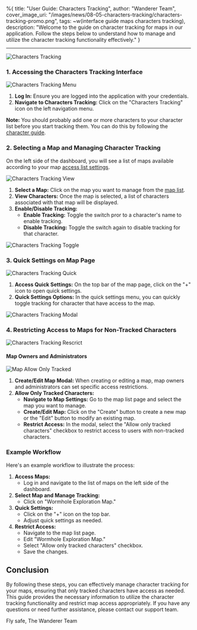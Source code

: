 %{
title: "User Guide: Characters Tracking",
author: "Wanderer Team",
cover_image_uri: "/images/news/08-05-characters-tracking/characters-tracking-promo.png",
tags: ~w(interface guide maps characters tracking),
description: "Welcome to the guide on character tracking for maps in our application. Follow the steps below to understand how to manage and utilize the character tracking functionality effectively."
}

---

![Characters Tracking](/images/news/08-05-characters-tracking/characters-tracking-promo.png "Characters Tracking")

### 1. Accessing the Characters Tracking Interface

![Characters Tracking Menu](/images/news/08-05-characters-tracking/tracking-icon.png "Characters Tracking Menu")

1. **Log In:** Ensure you are logged into the application with your credentials.
2. **Navigate to Characters Tracking:** Click on the "Characters Tracking" icon on the left navigation menu.

**Note:** You should probably add one or more characters to your character list before you start tracking them. You can do this by following the [character guide](/news/characters-guide).

### 2. Selecting a Map and Managing Character Tracking

On the left side of the dashboard, you will see a list of maps available according to your map [access list settings](/news/access-lists-guide).

![Characters Tracking View](/images/news/08-05-characters-tracking/tracking-view.png "Characters Tracking View")

1. **Select a Map:** Click on the map you want to manage from the [map list](/news/maps-creation-guide).
2. **View Characters:** Once the map is selected, a list of characters associated with that map will be displayed.
3. **Enable/Disable Tracking:**
   - **Enable Tracking:** Toggle the switch pror to a character's name to enable tracking.
   - **Disable Tracking:** Toggle the switch again to disable tracking for that character.

![Characters Tracking Toggle](/images/news/08-05-characters-tracking/enable-tracking.png "Characters Tracking Toggle")


### 3. Quick Settings on Map Page

![Characters Tracking Quick](/images/news/08-05-characters-tracking/quick-tracking.png "Characters Tracking Quick")

1. **Access Quick Settings:** On the top bar of the map page, click on the "+" icon to open quick settings.
2. **Quick Settings Options:** In the quick settings menu, you can quickly toggle tracking for character that have access to the map.

![Characters Tracking Modal](/images/news/08-05-characters-tracking/quick-tracking-modal.png "Characters Tracking Modal")

### 4. Restricting Access to Maps for Non-Tracked Characters

![Characters Tracking Rescrict](/images/news/08-05-characters-tracking/restriction-error.png "Characters Tracking Rescrict")

#### Map Owners and Administrators

![Map Allow Only Tracked](/images/news/08-05-characters-tracking/allow-only-tracking.png "Map Allow Only Tracked")

1. **Create/Edit Map Modal:** When creating or editing a map, map owners and administrators can set specific access restrictions.
2. **Allow Only Tracked Characters:**
   - **Navigate to Map Settings:** Go to the map list page and select the map you want to manage.
   - **Create/Edit Map:** Click on the "Create" button to create a new map or the "Edit" button to modify an existing map.
   - **Restrict Access:** In the modal, select the "Allow only tracked characters" checkbox to restrict access to users with non-tracked characters.

### Example Workflow

Here's an example workflow to illustrate the process:

1. **Access Maps:**
   - Log in and navigate to the list of maps on the left side of the dashboard.
2. **Select Map and Manage Tracking:**
   - Click on "Wormhole Exploration Map."
3. **Quick Settings:**
   - Click on the "+" icon on the top bar.
   - Adjust quick settings as needed.
4. **Restrict Access:**
   - Navigate to the map list page.
   - Edit "Wormhole Exploration Map."
   - Select "Allow only tracked characters" checkbox.
   - Save the changes.

## Conclusion

By following these steps, you can effectively manage character tracking for your maps, ensuring that only tracked characters have access as needed. This guide provides the necessary information to utilize the character tracking functionality and restrict map access appropriately. If you have any questions or need further assistance, please contact our support team.

Fly safe,
The Wanderer Team
